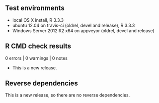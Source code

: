 ## Test environments
* local OS X install, R 3.3.3
* ubuntu 12.04 on travis-ci (oldrel, devel and release), R 3.3.3
* Windows Server 2012 R2 x64 on appveyor (oldrel, devel and release)

## R CMD check results

0 errors | 0 warnings | 0 notes

* This is a new release.

## Reverse dependencies

This is a new release, so there are no reverse dependencies.


